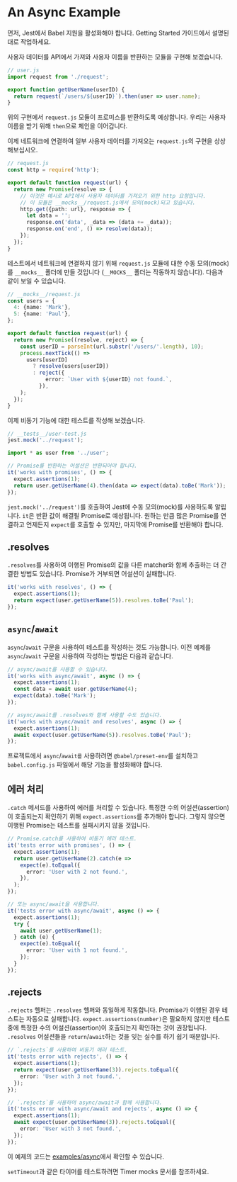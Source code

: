 # An Async Example

먼저, Jest에서 Babel 지원을 활성화해야 합니다. Getting Started 가이드에서 설명된대로 작업하세요.

사용자 데이터를 API에서 가져와 사용자 이름을 반환하는 모듈을 구현해 보겠습니다.

```ts
// user.js
import request from './request';

export function getUserName(userID) {
  return request(`/users/${userID}`).then(user => user.name);
}
```
위의 구현에서 `request.js` 모듈이 프로미스를 반환하도록 예상합니다. 우리는 사용자 이름을 받기 위해 `then`으로 체인을 이어갑니다.

이제 네트워크에 연결하여 일부 사용자 데이터를 가져오는 `request.js`의 구현을 상상해보십시오.

```ts
// request.js
const http = require('http');

export default function request(url) {
  return new Promise(resolve => {
    // 이것은 예시로 API에서 사용자 데이터를 가져오기 위한 http 요청입니다.
    // 이 모듈은 __mocks__/request.js에서 모의(mock)되고 있습니다.
    http.get({path: url}, response => {
      let data = '';
      response.on('data', _data => (data += _data));
      response.on('end', () => resolve(data));
    });
  });
}
```
테스트에서 네트워크에 연결하지 않기 위해 `request.js` 모듈에 대한 수동 모의(mock)를 `__mocks__` 폴더에 만들 것입니다 (`__MOCKS__` 폴더는 작동하지 않습니다). 다음과 같이 보일 수 있습니다.

```ts
// __mocks__/request.js
const users = {
  4: {name: 'Mark'},
  5: {name: 'Paul'},
};

export default function request(url) {
  return new Promise((resolve, reject) => {
    const userID = parseInt(url.substr('/users/'.length), 10);
    process.nextTick(() =>
      users[userID]
        ? resolve(users[userID])
        : reject({
            error: `User with ${userID} not found.`,
          }),
    );
  });
}
```
이제 비동기 기능에 대한 테스트를 작성해 보겠습니다.

```ts
// __tests__/user-test.js
jest.mock('../request');

import * as user from '../user';

// Promise를 반환하는 어설션은 반환되어야 합니다.
it('works with promises', () => {
  expect.assertions(1);
  return user.getUserName(4).then(data => expect(data).toBe('Mark'));
});
```

`jest.mock('../request')`를 호출하여 Jest에 수동 모의(mock)를 사용하도록 알립니다. `it`은 반환 값이 해결될 Promise로 예상됩니다. 원하는 만큼 많은 Promise를 연결하고 언제든지 `expect`를 호출할 수 있지만, 마지막에 Promise를 반환해야 합니다.

## .resolves
`.resolves`를 사용하여 이행된 Promise의 값을 다른 matcher와 함께 추출하는 더 간결한 방법도 있습니다. Promise가 거부되면 어설션이 실패합니다.

```ts
it('works with resolves', () => {
  expect.assertions(1);
  return expect(user.getUserName(5)).resolves.toBe('Paul');
});
```

## `async`/`await`
`async`/`await` 구문을 사용하여 테스트를 작성하는 것도 가능합니다. 이전 예제를 `async`/`await` 구문을 사용하여 작성하는 방법은 다음과 같습니다.

```ts
// async/await를 사용할 수 있습니다.
it('works with async/await', async () => {
  expect.assertions(1);
  const data = await user.getUserName(4);
  expect(data).toBe('Mark');
});

// async/await를 .resolves와 함께 사용할 수도 있습니다.
it('works with async/await and resolves', async () => {
  expect.assertions(1);
  await expect(user.getUserName(5)).resolves.toBe('Paul');
});
```
프로젝트에서 `async`/`await를` 사용하려면 `@babel/preset-env`를 설치하고 `babel.config.js` 파일에서 해당 기능을 활성화해야 합니다.

## 에러 처리
`.catch` 메서드를 사용하여 에러를 처리할 수 있습니다. 특정한 수의 어설션(assertion)이 호출되는지 확인하기 위해 `expect.assertions`를 추가해야 합니다. 그렇지 않으면 이행된 Promise는 테스트를 실패시키지 않을 것입니다.

```ts
// Promise.catch를 사용하여 비동기 에러 테스트.
it('tests error with promises', () => {
  expect.assertions(1);
  return user.getUserName(2).catch(e =>
    expect(e).toEqual({
      error: 'User with 2 not found.',
    }),
  );
});

// 또는 async/await을 사용합니다.
it('tests error with async/await', async () => {
  expect.assertions(1);
  try {
    await user.getUserName(1);
  } catch (e) {
    expect(e).toEqual({
      error: 'User with 1 not found.',
    });
  }
});
```

## .rejects
`.rejects` 헬퍼는 `.resolves` 헬퍼와 동일하게 작동합니다. Promise가 이행된 경우 테스트는 자동으로 실패합니다. `expect.assertions(number)`은 필요하지 않지만 테스트 중에 특정한 수의 어설션(assertion)이 호출되는지 확인하는 것이 권장됩니다. `.resolves` 어설션들을 `return`/`await`하는 것을 잊는 실수를 하기 쉽기 때문입니다.

```ts
// `.rejects`를 사용하여 비동기 에러 테스트.
it('tests error with rejects', () => {
  expect.assertions(1);
  return expect(user.getUserName(3)).rejects.toEqual({
    error: 'User with 3 not found.',
  });
});

// `.rejects`를 사용하여 async/await과 함께 사용합니다.
it('tests error with async/await and rejects', async () => {
  expect.assertions(1);
  await expect(user.getUserName(3)).rejects.toEqual({
    error: 'User with 3 not found.',
  });
});
```
이 예제의 코드는 [examples/async](https://github.com/jestjs/jest/tree/main/examples/async)에서 확인할 수 있습니다.

`setTimeout`과 같은 타이머를 테스트하려면 Timer mocks 문서를 참조하세요.